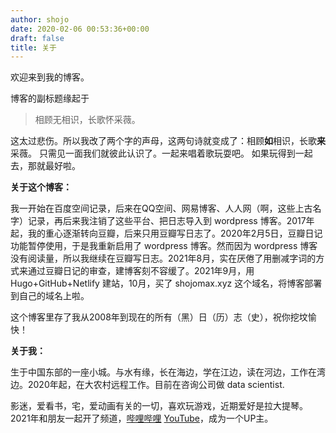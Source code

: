 ```yaml
---
author: shojo
date: 2020-02-06 00:53:36+00:00
draft: false
title: 关于
---
```


欢迎来到我的博客。

博客的副标题缘起于<blockquote>相顾无相识，长歌怀采薇。</blockquote>

这太过悲伤。所以我改了两个字的声母，这两句诗就变成了：相顾**如**相识，长歌**来**采薇。
只需见一面我们就彼此认识了。一起来唱着歌玩耍吧。
如果玩得到一起去，那就最好啦。

**关于这个博客：**

我一开始在百度空间记录，后来在QQ空间、网易博客、人人网（啊，这些上古名字）记录，再后来我注销了这些平台、把日志导入到 wordpress 博客。2017年起，我的重心逐渐转向豆瓣，后来只用豆瓣写日志了。2020年2月5日，豆瓣日记功能暂停使用，于是我重新启用了 wordpress 博客。然而因为 wordpress 博客没有阅读量，所以我继续在豆瓣写日志。2021年8月，实在厌倦了用删减字词的方式来通过豆瓣日记的审查，建博客刻不容缓了。2021年9月，用 Hugo+GitHub+Netlify 建站，10月，买了 shojomax.xyz 这个域名，将博客部署到自己的域名上啦。

这个博客里存了我从2008年到现在的所有（黑）日（历）志（史），祝你挖坟愉快！

**关于我：**

生于中国东部的一座小城。与水有缘，长在海边，学在江边，读在河边，工作在湾边。2020年起，在大农村远程工作。目前在咨询公司做 data scientist.

影迷，爱看书，宅，爱动画有关的一切，喜欢玩游戏，近期爱好是拉大提琴。2021年和朋友一起开了频道，[哔哩哔哩](https://space.bilibili.com/2017360876)
[YouTube](https://www.youtube.com/channel/UCvQM-HoU-zQ1Z7dmFM65aYA)，成为一个UP主。




